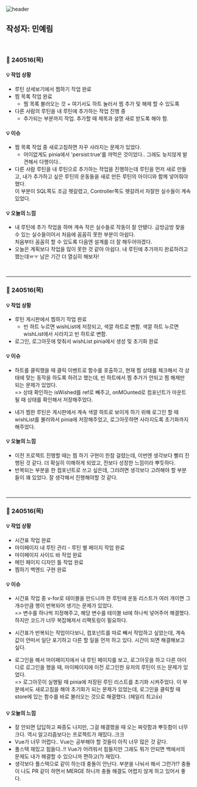 ![header](https://capsule-render.vercel.app/api?type=waving&color=auto&height=250&section=header&text=PJT-회고&animation=fadeIn&fontSize=70)

## 작성자: 민예림
<br>


### 💜 240516(목)
#### 💡 작업 상황
- 루틴 상세보기에서 찜하기 작업 완료
- 찜 목록 작업 완료
    - 찜 목록 불러오는 것 + 여기서도 하트 눌러서 찜 추가 및 해제 할 수 있도록
- 다른 사람의 루틴을 내 루틴에 추가하는 작업 진행 중
    - 추가되는 부분까지 작업. 추가할 때 제목과 설명 새로 받도록 해야 함.

#### 💡 이슈
- 찜 목록 작업 중 새로고침하면 자꾸 사라지는 문제가 있었다.
    - 어이없게도 pinia에서 'persist:true'를 까먹은 것이었다.. 그래도 늦지않게 발견해서 다행이다..
- 다른 사람 루틴을 내 루틴으로 추가하는 작업을 진행하는데 루틴을 먼저 새로 만들고, 내가 추가하고 싶은 루틴의 운동들을 새로 만든 루틴의 아이디와 함께 넣어줘야 했다.<br>
이 부분이 SQL쪽도 조금 헷갈렸고, Controller쪽도 헷갈려서 자잘한 실수들이 계속 있었다.


#### 💡 오늘의 느낌
- 내 루틴에 추가 작업을 하며 계속 작은 실수들로 작동이 잘 안됐다. 금방금방 찾을 수 있는 실수들이어서 처음에 꼼꼼히 못한 부분이 아쉽다.<br>
처음부터 꼼꼼히 할 수 있도록 다음엔 설계를 더 잘 해두어야겠다.
- 오늘은 계획보다 작업을 많이 못한 것 같아 아쉽다. 내 루틴에 추가까지 완료하려고 했는데ㅠㅜ 남은 기간 더 열심히 해보자!



<br>

---

### 💜 240516(목)
#### 💡 작업 상황
- 루틴 게시판에서 찜하기 작업 완료
    - 빈 하트 누르면 wishList에 저장되고, 색깔 하트로 변함. 색깔 하트 누르면 wishList에서 사라지고 빈 하트로 변함.
- 로그인, 로그아웃에 맞춰서 wishList pinia에서 생성 및 초기화 완료

#### 💡 이슈
- 하트를 클릭했을 때 클릭 이벤트로 함수를 호출하고, 현재 찜 상태를 체크해서 각 상태에 맞는 동작을 하도록 하려고 했는데, 빈 하트에서 찜 추가가 안되고 찜 해제만 되는 문제가 있었다.<br>
=> 상태 확인하는 isWished를 ref로 빼주고, onMOunted로 컴포넌트가 마운트 될 때 상태를 확인해서 저장해주었다.

- 내가 찜한 루틴은 게시판에서 계속 색깔 하트로 보이게 하기 위해 로그인 할 때 wishList를 불러와서 pinia에 저장해주었고, 로그아웃하면 사라지도록 초기화까지 해주었다.

#### 💡 오늘의 느낌
- 이전 프로젝트 진행할 때는 찜 하기 구현이 한참 걸렸는데, 이번엔 생각보다 빨리 진행된 것 같다. 더 확실히 이해하게 되었고, 전보다 성장한 느낌이라 뿌듯하다.
- 반복되는 부분을 한 컴포넌트로 쓰고 싶은데, 그러려면 생각보다 고려해야 할 부분들이 꽤 있었다. 잘 생각해서 진행해야할 것 같다.

<br>

---

### 💜 240516(목)
#### 💡 작업 상황
- 시간표 작업 완료
- 마이페이지 내 루틴 관리 - 루틴 별 페이지 작업 완료
- 마이페이지 사이드 바 작업 완료
- 메인 페이지 디자인 틀 작업 완료
- 찜하기 백엔드 구현 완료

#### 💡 이슈
- 시간표 작업 중 v-for로 테이블을 만드니까 한 루틴에 운동 리스트가 여러 개이면 그 개수만큼 행이 반복되어 생기는 문제가 있었다.<br>
=> 변수를 하나씩 지정해주고, 해당 변수를 테이블 td에 하나씩 넣어주어 해결했다. 하지만 코드가 너무 복잡해져서 리팩토링이 필요하다.<br>

- 시간표가 반복되는 작업이다보니, 컴포넌트를 따로 빼서 작업하고 싶었는데, 계속 값이 안떠서 일단 포기하고 다른 할 일을 먼저 하고 있다. 시간이 되면 해결해보고 싶다.

- 로그인을 해서 마이페이지에서 내 루틴 페이지를 보고, 로그아웃을 하고 다른 아이디로 로그인을 했을 때, 마이페이지에 이전 로그인한 유저의 루틴이 뜨는 문제가 있었다. <br>
=> 로그아웃이 실행될 때 pinia에 저장된 루틴 리스트를 초기화 시켜주었다. 이 부분에서도 새로고침을 해야 초기화가 되는 문제가 있었는데, 로그인을 클릭할 때 store에 있는 함수를 바로 불러오는 것으로 해결했다. (헤일리 최고👍)

#### 💡 오늘의 느낌
- 잘 안되면 답답하고 짜증도 나지만, 그걸 해결했을 때 오는 짜릿함과 뿌듯함이 너무 크다.
역시 알고리즘보다는 프로젝트가 재밌다..크크
- Vue가 너무 어렵다.. Vue는 공부해야 할 것들이 아직 너무 많은 것 같다.
- 풀스택 재밌고 힘들다..!! Vue가 어려워서 힘들지만 그래도 뭐가 안되면 백에서의 문제도 내가 해결할 수 있으니까 편하고(?) 재밌다.
- 생각보다 풀스택으로 같이 하는데 충돌이 안난다. 부분을 나눠서 해서 그런가!? 충돌이 나도 PR 같이 하면서 MERGE 하니까 충돌 해결도 어렵지 않게 하고 있어서 좋다.